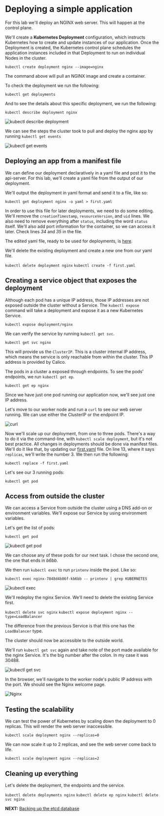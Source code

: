 # Deploying a simple application

For this lab we'll deploy an NGINX web server. This will happen at the control plane.

We'll create a **Kubernetes Deployment** configuration, which instructs Kubernetes how to create and update instances of our application. Once the Deployment is created, the Kubernetes control plane schedules the application instances included in that Deployment to run on individual Nodes in the cluster.

`kubectl create deployment nginx --image=nginx`

The command above will pull an NGINX image and create a container. 

To check the deployment we run the following:

`kubectl get deployments`

And to see the details about this specific deployment, we run the following:

`kubectl describe deployment nginx`

![kubectl describe deployment](../media/kubectldescribedeploymentnginx.png)

We can see the steps the cluster took to pull and deploy the nginx app by running `kubectl get events`

![kubectl get events](../media/getevents.png)

## Deploying an app from a manifest file

We can define our deployment declaratively in a yaml file and post it to the api-server. For this lab, we'll create a yaml file from the output of our deployment.

We'll output the deployment in yaml format and send it to a file, like so:

`kubectl get deployment nginx -o yaml > first.yaml`

In order to use this file for later deployments, we need to do some editing. We'll remove the `creationTimestamp`, `resourceVersion`, and `uid` lines. We also need to remove everything after `status`, including the word `status` itself. We'll also add port information for the container, so we can access it later. Check lines *34* and *35* in the file.

The edited yaml file, ready to be used for deployments, is [here](../yaml_files/first.yaml).

We'll delete the existing deployment and create a new one from our yaml file.

`kubectl delete deployment nginx`
`kubectl create -f first.yaml`

## Creating a service object that exposes the deployment

Although each pod has a unique IP address, those IP addresses are not exposed outside the cluster without a Service. The `kubectl expose` command will take a deployment and expose it as a new Kubernetes Service.

`kubectl expose deployment/nginx`

We can verify the service by running `kubectl get svc`.

`kubectl get svc nginx`

This will provide us the `ClusterIP`. This is a cluster internal IP address, which means the service is only reachable from within the cluster. This IP address is provided by Calico.

The pods in a cluster a exposed through endpoints. To see the pods' endpoints, we run `kubectl get ep`.

`kubectl get ep nginx`

Since we have just one pod running our application now, we'll see just one IP address.

Let's move to our worker node and run a `curl` to see our web server running. We can use either the ClusterIP or the endpoint IP.

![curl](../media/curlnginxep.png)

Now we'll scale up our deployment, from one to three pods. There's a way to do it via the command-line, with `kubectl scale deployment`, but it's not best practice. All changes in deployments should be done via manifest files. We'll do it like that, by updating our [first.yaml](../yaml_files/first.yaml) file. On line 13, where it says `replicas`, we'll write the number 3. We then run the following:

`kubectl replace -f first.yaml`

Let's see our 3 running pods:

`kubectl get pod`

## Access from outside the cluster

We can access a Service from outside the cluster using a DNS add-on or environment variables. We'll expose our Service by using environment variables.

Let's get the list of pods:

`kubectl get pod`

![kubectl get pod](media/../../media/kubectlgetpod.png)

We can choose any of these pods for our next task. I chose the second one, the one that ends in *b6bb*.

We then run `kubectl exec` to run `printenv` inside the pod. Like so:

`kubectl exec nginx-7848d4b86f-kb6bb -- printenv | grep KUBERNETES`

![kubectl exec](../media/kubectlexec.png)

We'll redeploy the nginx Service. We'll need to delete the existing Service first.

`kubectl delete svc nginx`
`kubectl expose deployment nginx --type=LoadBalancer`

The difference from the previous Service is that this one has the `LoadBalancer` type.

The cluster should now be accessible to the outside world.

We'll run `kubectl get svc` again and take note of the port made available for the nginx Service. It's the big number after the colon. In my case it was 30488.

![kubectl get svc](../media/kubectlgetsvc.png)

In the browser, we'll navigate to the worker node's public IP address with the port. We should see the Nginx welcome page.

![Nginx](../media/nginxrunning.png)

## Testing the scalability

We can test the power of Kubernetes by scaling down the deployment to 0 replicas. This will render the web server inaccessible.

`kubectl scale deployment nginx --replicas=0`

We can now scale it up to 2 replicas, and see the web server come back to life.

`kubectl scale deployment nginx --replicas=2`

## Cleaning up everything

Let's delete the deployment, the endpoints and the service.

`kubectl delete deployments nginx`
`kubectl delete ep nginx`
`kubectl delete svc nginx`

**NEXT:** [Backing up the etcd database](backup_etcd.md)
